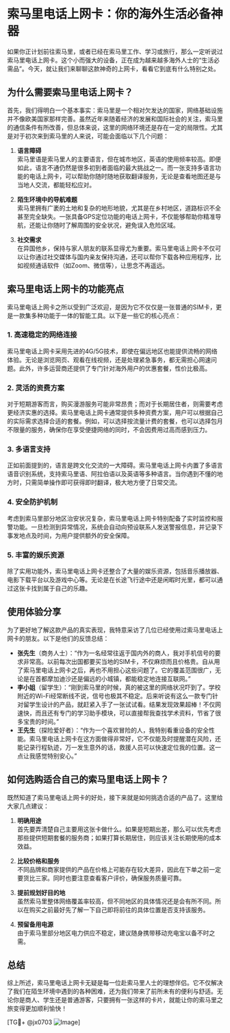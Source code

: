# 索马里电话上网卡：你的海外生活必备神器

如果你正计划前往索马里，或者已经在索马里工作、学习或旅行，那么一定听说过索马里电话上网卡。这个小而强大的设备，正在成为越来越多海外人士的“生活必需品”。今天，就让我们来聊聊这款神奇的上网卡，看看它到底有什么特别之处。

## 为什么需要索马里电话上网卡？

首先，我们得明白一个基本事实：索马里是一个相对欠发达的国家，网络基础设施并不像欧美国家那样完善。虽然近年来随着经济的发展和国际社会的关注，索马里的通信条件有所改善，但总体来说，这里的网络环境还是存在一定的局限性。尤其是对于初次来到索马里的人来说，可能会面临以下几个问题：

1. **语言障碍**  
   索马里语是索马里人的主要语言，但在城市地区，英语的使用频率较高。即便如此，语言不通仍然是很多初到者面临的最大挑战之一。而一张支持多语言功能的电话上网卡，可以帮助你随时随地获取翻译服务，无论是查看地图还是与当地人交流，都能轻松应对。

2. **陌生环境中的导航难题**  
   索马里拥有广袤的土地和复杂的地形地貌，尤其是在乡村地区，道路标识不全甚至完全缺失。一张具备GPS定位功能的电话上网卡，不仅能够帮助你精准导航，还能让你随时了解周围的安全状况，避免误入危险区域。

3. **社交需求**  
   在异国他乡，保持与家人朋友的联系显得尤为重要。索马里电话上网卡不仅可以让你通过社交媒体与国内亲友保持沟通，还可以帮你下载各种应用程序，比如视频通话软件（如Zoom、微信等），让思念不再遥远。

## 索马里电话上网卡的功能亮点

索马里电话上网卡之所以受到广泛欢迎，是因为它不仅仅是一张普通的SIM卡，更是一款集多种功能于一体的智能工具。以下是一些它的核心亮点：

### 1. **高速稳定的网络连接**
索马里电话上网卡采用先进的4G/5G技术，即使在偏远地区也能提供流畅的网络体验。无论是浏览网页、观看在线视频，还是处理紧急事务，都无需担心网速问题。此外，许多运营商还提供了专门针对海外用户的优惠套餐，性价比极高。

### 2. **灵活的资费方案**
对于短期游客而言，购买漫游服务可能非常昂贵；而对于长期居住者，则需要考虑更经济实惠的选择。索马里电话上网卡通常提供多种资费方案，用户可以根据自己的实际需求选择合适的套餐。例如，可以选择按流量计费的套餐，也可以选择包月不限量的服务，确保你在享受便捷网络的同时，不会因费用过高而感到压力。

### 3. **多语言支持**
正如前面提到的，语言是跨文化交流的一大障碍。索马里电话上网卡内置了多语言语音识别系统，支持索马里语、阿拉伯语以及英语等多种语言。当你遇到不懂的地方时，只需简单操作即可获得即时翻译，极大地方便了日常交流。

### 4. **安全防护机制**
考虑到索马里部分地区治安状况复杂，索马里电话上网卡特别配备了实时监控和报警功能。一旦检测到异常情况，系统会自动向预设联系人发送警报信息，并记录下事发地点及时间，为用户提供额外的安全保障。

### 5. **丰富的娱乐资源**
除了实用功能外，索马里电话上网卡还整合了大量的娱乐资源，包括音乐播放器、电影下载平台以及游戏中心等。无论是在长途飞行途中还是闲暇时光里，都可以通过这张卡找到属于自己的乐趣。

## 使用体验分享

为了更好地了解这款产品的真实表现，我特意采访了几位已经使用过索马里电话上网卡的朋友。以下是他们的反馈总结：

- **张先生**（商务人士）：“作为一名经常往返于国内外的商人，我对手机信号的要求非常高。以前每次出国都要买当地的SIM卡，不仅麻烦而且价格贵。自从用了索马里电话上网卡之后，再也不用担心这些问题了。它的覆盖范围很广，无论是在首都摩加迪沙还是偏远的小城镇，都能稳定地连接互联网。”
- **李小姐**（留学生）：“刚到索马里的时候，真的被这里的网络状况吓到了。学校附近的Wi-Fi经常断线不说，信号也极其不稳定。后来听说有这么一款专门针对留学生设计的产品，就赶紧入手了一张试试看。结果发现效果超棒！不仅网速快，而且还有专门的学习助手模块，可以直接帮我查找学术资料，节省了很多宝贵的时间。”
- **王先生**（探险爱好者）：“作为一个喜欢冒险的人，我特别看重设备的安全性能。索马里电话上网卡在这方面做得非常好，它不仅能及时提醒潜在风险，还能记录行程轨迹，万一发生意外的话，救援人员可以快速定位我的位置。这一点让我感觉特别安心。”

## 如何选购适合自己的索马里电话上网卡？

既然知道了索马里电话上网卡的好处，接下来就是如何挑选合适的产品了。这里给大家几点建议：

1. **明确用途**  
   首先要弄清楚自己主要用这张卡做什么。如果是短期出差，那么可以优先考虑那些提供短期套餐的服务商；如果打算长期居住，则应该关注长期使用的成本效益。

2. **比较价格和服务**  
   不同品牌和商家提供的产品在价格上可能存在较大差异，因此在下单之前一定要货比三家。同时也要注意查看客户评价，确保服务质量可靠。

3. **提前规划好目的地**  
   虽然索马里整体网络覆盖率较高，但不同地区的具体情况还是会有所不同。所以在购买之前最好先了解一下自己即将前往的具体位置是否支持该服务。

4. **预留备用电源**  
   由于索马里部分地区电力供应不稳定，建议随身携带移动充电宝以备不时之需。

## 总结

综上所述，索马里电话上网卡无疑是每一位赴索马里人士的理想伴侣。它不仅解决了我们在陌生环境中遇到的各种困难，还为我们带来了前所未有的便利与舒适。无论你是商人、学生还是普通游客，只要拥有一张这样的卡片，就能让你的索马里之旅变得更加顺利愉快！

[TG💪+ @jx0703 ![Image](https://github.com/user-attachments/assets/dbca1d08-cadb-493c-b0ec-ad6f7a83f270)]